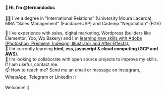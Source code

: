  <h4>👋 Hi, I’m @fernandodoc</h4>
 
 👨‍🎓 I´ve a degree in "International Relations" (University Moura Lacerda), MBA "Sales Management" (Fundace/USP) and Cademp "Negotiation" (FGV)
  
 👀 I´ve experience with sales, digital marketing, Wordpress (builders like Elementor, Yoo, Wp Bakery) and I´m <ins> learning new skills with Adobe (Photoshop, Premiere, Indesign, Illustrator and After Effects).</ins><br>
 🌱 I’m currently learning <strong> html, css, javascript & cloud computing (GCP and AWS). </strong><br> 
 💞️ I’m looking to collaborate with open source projects to improve my skills. If I am useful, contact me. <br>
 📫 How to reach me? Send me an email or message on Instagram, WhatsApp, Telegram or LinkedIn :)<br> 
 <br>
 Welcome! :)

<!---
fernandodoc/fernandodoc is a ✨ special ✨ repository because its `README.md` (this file) appears on your GitHub profile.
You can click the Preview link to take a look at your changes.


--->


